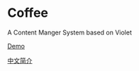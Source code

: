 # Coffee

A Content Manger System based on Violet

[Demo](https://coffee.zhenly.cn/)

[中文简介](doc/README.md)
